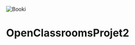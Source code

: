![Booki](https://user-images.githubusercontent.com/123657709/214917004-842a2e1c-7410-4a3d-9603-db989cb121d4.jpg)
# OpenClassroomsProjet2
